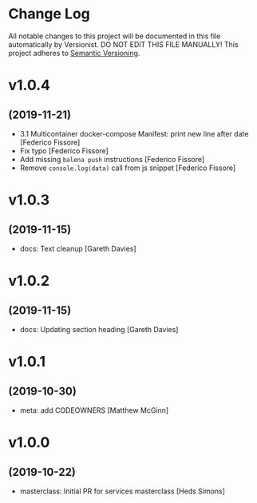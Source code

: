 # Change Log

All notable changes to this project will be documented in this file
automatically by Versionist. DO NOT EDIT THIS FILE MANUALLY!
This project adheres to [Semantic Versioning](http://semver.org/).

# v1.0.4
## (2019-11-21)

* 3.1 Multicontainer docker-compose Manifest: print new line after date [Federico Fissore]
* Fix typo [Federico Fissore]
* Add missing `balena push` instructions [Federico Fissore]
* Remove `console.log(data)` call from js snippet [Federico Fissore]

# v1.0.3
## (2019-11-15)

* docs: Text cleanup [Gareth Davies]

# v1.0.2
## (2019-11-15)

* docs: Updating section heading [Gareth Davies]

# v1.0.1
## (2019-10-30)

* meta: add CODEOWNERS [Matthew McGinn]

# v1.0.0
## (2019-10-22)

* masterclass: Initial PR for services masterclass [Heds Simons]
